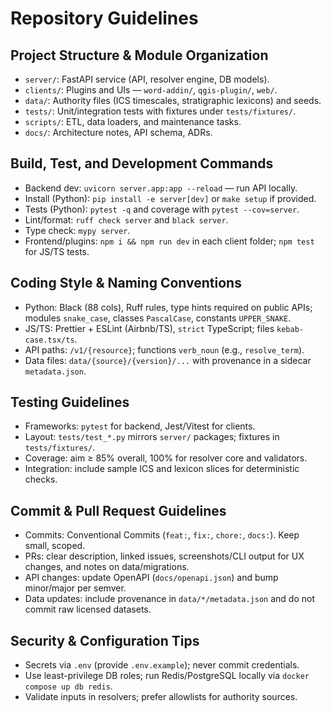 # Repository Guidelines

## Project Structure & Module Organization
- `server/`: FastAPI service (API, resolver engine, DB models).
- `clients/`: Plugins and UIs — `word-addin/`, `qgis-plugin/`, `web/`.
- `data/`: Authority files (ICS timescales, stratigraphic lexicons) and seeds.
- `tests/`: Unit/integration tests with fixtures under `tests/fixtures/`.
- `scripts/`: ETL, data loaders, and maintenance tasks.
- `docs/`: Architecture notes, API schema, ADRs.

## Build, Test, and Development Commands
- Backend dev: `uvicorn server.app:app --reload` — run API locally.
- Install (Python): `pip install -e server[dev]` or `make setup` if provided.
- Tests (Python): `pytest -q` and coverage with `pytest --cov=server`.
- Lint/format: `ruff check server` and `black server`.
- Type check: `mypy server`.
- Frontend/plugins: `npm i && npm run dev` in each client folder; `npm test` for JS/TS tests.

## Coding Style & Naming Conventions
- Python: Black (88 cols), Ruff rules, type hints required on public APIs; modules `snake_case`, classes `PascalCase`, constants `UPPER_SNAKE`.
- JS/TS: Prettier + ESLint (Airbnb/TS), `strict` TypeScript; files `kebab-case.tsx/ts`.
- API paths: `/v1/{resource}`; functions `verb_noun` (e.g., `resolve_term`).
- Data files: `data/{source}/{version}/...` with provenance in a sidecar `metadata.json`.

## Testing Guidelines
- Frameworks: `pytest` for backend, Jest/Vitest for clients.
- Layout: `tests/test_*.py` mirrors `server/` packages; fixtures in `tests/fixtures/`.
- Coverage: aim ≥ 85% overall, 100% for resolver core and validators.
- Integration: include sample ICS and lexicon slices for deterministic checks.

## Commit & Pull Request Guidelines
- Commits: Conventional Commits (`feat:`, `fix:`, `chore:`, `docs:`). Keep small, scoped.
- PRs: clear description, linked issues, screenshots/CLI output for UX changes, and notes on data/migrations.
- API changes: update OpenAPI (`docs/openapi.json`) and bump minor/major per semver.
- Data updates: include provenance in `data/*/metadata.json` and do not commit raw licensed datasets.

## Security & Configuration Tips
- Secrets via `.env` (provide `.env.example`); never commit credentials.
- Use least-privilege DB roles; run Redis/PostgreSQL locally via `docker compose up db redis`.
- Validate inputs in resolvers; prefer allowlists for authority sources.
